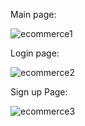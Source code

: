 Main page:


![ecommerce1][def]


[def]: https://github.com/morah93/Obsidian/assets/97058803/9a3c178c-fb7e-4475-b273-b2ef5b852998


Login page:


![ecommerce2](https://github.com/morah93/Obsidian/assets/97058803/0956f55e-1712-4a65-a737-8c3f1751a178)


Sign up Page:


![ecommerce3](https://github.com/morah93/Obsidian/assets/97058803/7611d1ef-794a-4492-89e8-81008291fba6)
